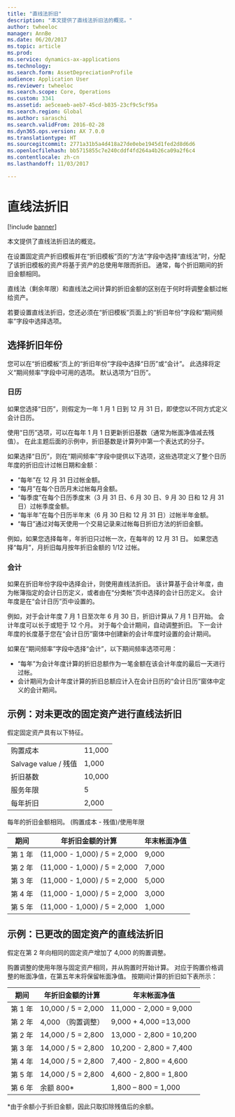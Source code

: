 ```yaml
---
title: "直线法折旧"
description: "本文提供了直线法折旧法的概览。"
author: twheeloc
manager: AnnBe
ms.date: 06/20/2017
ms.topic: article
ms.prod: 
ms.service: dynamics-ax-applications
ms.technology: 
ms.search.form: AssetDepreciationProfile
audience: Application User
ms.reviewer: twheeloc
ms.search.scope: Core, Operations
ms.custom: 3341
ms.assetid: ae5ceaeb-aeb7-45cd-b835-23cf9c5cf95a
ms.search.region: Global
ms.author: saraschi
ms.search.validFrom: 2016-02-28
ms.dyn365.ops.version: AX 7.0.0
ms.translationtype: HT
ms.sourcegitcommit: 2771a31b5a4d418a27de0ebe1945d1fed2d8d6d6
ms.openlocfilehash: bb5715855c7e240cddf4fd264a4b26ca09a2f6c4
ms.contentlocale: zh-cn
ms.lasthandoff: 11/03/2017

---
```


# <a name="straight-line-service-life-depreciation"></a>直线法折旧

[!include [banner](../includes/banner.md)]

本文提供了直线法折旧法的概览。

在设置固定资产折旧模板并在“折旧模板”页的“方法”字段中选择“直线法”时，分配了该折旧模板的资产将基于资产的总使用年限而折旧。 通常，每个折旧期间的折旧金额相同。 

直线法（剩余年限）和直线法之间计算的折旧金额的区别在于何时将调整金额过帐给资产。 

若要设置直线法折旧，您还必须在“折旧模板”页面上的“折旧年份”字段和“期间频率”字段中选择选项。

## <a name="select-a-depreciation-year"></a>选择折旧年份
您可以在“折旧模板”页上的“折旧年份”字段中选择“日历”或“会计”。 此选择将定义“期间频率”字段中可用的选项。 默认选项为“日历”。

### <a name="calendar"></a>日历

如果您选择“日历”，则假定为一年 1 月 1 日到 12 月 31 日，即使您以不同方式定义会计日历。 

使用“日历”选项，可以在每年 1 月 1 日更新折旧基数（通常为帐面净值减去残值）。 在此主题后面的示例中，折旧基数是计算列中第一个表达式的分子。 

如果选择“日历”，则在“期间频率”字段中提供以下选项，这些选项定义了整个日历年度的折旧应计过帐日期和金额：
-   “每年”在 12 月 31 日过帐金额。
-   “每月”在每个日历月末过帐每月金额。
-   “每季度”在每个日历季度末（3 月 31 日、6 月 30 日、9 月 30 日和 12 月 31 日）过帐季度金额。
-   “每半年”在每个日历半年末（6 月 30 日和 12 月 31 日）过帐半年金额。
-   “每日”通过对每天使用一个交易记录来过帐每日折旧方法的折旧金额。

例如，如果您选择每年，年折旧只过帐一次，在每年的 12 月 31 日。 如果您选择“每月”，月折旧每月按年折旧金额的 1/12 过帐。

### <a name="fiscal"></a>会计

如果在折旧年份字段中选择会计，则使用直线法折旧。 该计算基于会计年度，由为帐簿指定的会计日历定义，或者由在“分类帐”页中选择的会计日历定义。 会计年度是在“会计日历”页中设置的。

例如，对于会计年度 7 月 1 日至次年 6 月 30 日，折旧计算从 7 月 1 日开始。 会计年度可以长于或短于 12 个月。 对于每个会计期间，自动调整折旧。 下一会计年度的长度基于您在“会计日历”窗体中创建新的会计年度时设置的会计期间。 

如果在“期间频率”字段中选择“会计”，以下期间频率选项可用：
-   “每年”为会计年度计算的折旧总额作为一笔金额在该会计年度的最后一天进行过帐。
-   会计期间为会计年度计算的折旧总额应计入在会计日历的“会计日历”窗体中定义的会计期间。

## <a name="example-straight-line-depreciation-of-an-unchanged-fixed-asset"></a>示例：对未更改的固定资产进行直线法折旧
假定固定资产具有以下特征。

|                     |        |
|---------------------|--------|
| 购置成本    | 11,000 |
| Salvage value / 残值       | 1,000  |
| 折旧基数   | 10,000 |
| 服务年限  | 5      |
| 每年折旧 | 2,000  |

每年的折旧金额相同。 (购置成本 - 残值)/使用年限

| 期间 | 年折旧金额的计算 | 年末帐面净值 |
|--------|-------------------------------------------|---------------------------------------|
| 第 1 年 | (11,000 - 1,000) / 5 = 2,000              | 9,000                                 |
| 第 2 年 | (11,000 - 1,000) / 5 = 2,000              | 7,000                                 |
| 第 3 年 | (11,000 - 1,000) / 5 = 2,000              | 5,000                                 |
| 第 4 年 | (11,000 - 1,000) / 5 = 2,000              | 3,000                                 |
| 第 5 年 | (11,000 - 1,000) / 5 = 2,000              | 1,000                                 |

## <a name="example-straight-line-depreciation-of-a-modified-fixed-asset"></a>示例：已更改的固定资产的直线法折旧

假定在第 2 年向相同的固定资产增加了 4,000 的购置调整。 

购置调整的使用年限与固定资产相同，并从购置时开始计算。 对应于购置价格调整的帐面净值，在第五年末将保留帐面净值。 按期间计算的折旧如下表所示：

| 期间 | 年折旧金额的计算 | 年末帐面净值 |
|--------|-------------------------------------------|---------------------------------------|
| 第 1 年 | 10,000 / 5 = 2,000                        | 11,000 - 2,000 = 9,000                |
| 第 2 年 | 4,000 （购置调整）            | 9,000 + 4,000 =13,000                 |
| 第 2 年 | 14,000 / 5 = 2,800                        | 13,000 - 2,800 = 10,200               |
| 第 3 年 | 14,000 / 5 = 2,800                        | 10,200 - 2,800 = 7,400                |
| 第 4 年 | 14,000 / 5 = 2,800                        | 7,400 - 2,800 = 4,600                 |
| 第 5 年 | 14,000 / 5 = 2,800                        | 4,600 - 2,800 = 1,800                 |
| 第 6 年 | 余额 800\*                           | 1,800 – 800 = 1,000                   |

\*由于余额小于折旧金额，因此只取扣除残值后的余额。






